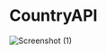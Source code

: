 # CountryAPI


![Screenshot (1)](https://user-images.githubusercontent.com/57011125/108950600-82fc3d80-768c-11eb-9623-078f8dbaaed7.png)
